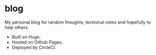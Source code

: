 # blog
My personal blog for random thoughts, technical notes and hopefully to help others.
- Built on Hugo. 
- Hosted on Github Pages.
- Deployed by CircleCI.
